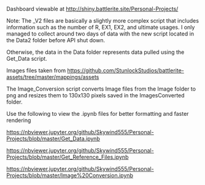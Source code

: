 Dashboard viewable at http://shiny.battlerite.site/Personal-Projects/

Note: The _V2 files are basically a slightly more complex script that includes information such as the number of R, EX1, EX2, and ultimate usages. I only managed to collect around two days of data with the new script located in the Data2 folder before API shut down. 

Otherwise, the data in the Data folder represents data pulled using the Get_Data script.

Images files taken from https://github.com/StunlockStudios/battlerite-assets/tree/master/mappings/assets

The Image_Conversion script converts Image files from the Image folder to png and resizes them to 130x130 pixels saved in the ImagesConverted folder.

Use the following to view the .ipynb files for better formatting and faster rendering

https://nbviewer.jupyter.org/github/Skywind555/Personal-Projects/blob/master/Get_Data.ipynb

https://nbviewer.jupyter.org/github/Skywind555/Personal-Projects/blob/master/Get_Reference_Files.ipynb

https://nbviewer.jupyter.org/github/Skywind555/Personal-Projects/blob/master/Image%20Conversion.ipynb
